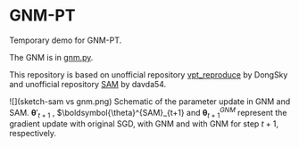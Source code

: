 # GNM-PT
Temporary demo for GNM-PT.

The GNM is in [gnm.py](https://github.com/Keke921/RSAM-PT/blob/main/gnm.py). 

This repository is based on unofficial repository [vpt_reproduce](https://github.com/DongSky/vpt_reproduce) by DongSky and unofficial repository [SAM](https://github.com/davda54/sam) by davda54.

![](sketch-sam vs gnm.png)
Schematic of the parameter update in GNM and SAM. $\boldsymbol{\theta}'_{t+1}$ , $\boldsymbol{\theta}^{SAM}_{t+1} and  $\boldsymbol{\theta}^{GNM}_{t+1}$ represent the gradient update with original SGD, with GNM and with GNM for step $t+1$, respectively.
